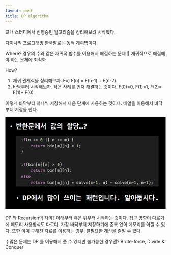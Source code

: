 ```yaml
---
layout: post
title: DP algorithm
---
```


교내 스터디에서 진행중인 알고리즘을 정리해보려 시작했다.

다이나믹 프로그래밍
한국말로는 동적 계획법이다.

Where? 경우의 수와 같은 재귀적 함수를 이용해서 해결하는 문제
	재귀적으로 해결해야 하는 문제에 최적화

How?
1.	재귀 관계식을 정리해보자. Ex) F(n) = F(n-1) + F(n-2)
2.	바닥부터 시작해보자. 작은 사례를 먼저 해결하는 것이다.
F(0)=0, F(1)=1, F(2)= F(1)+ F(0)

이렇게 바닥부터 하나씩 저장해서 다음 단계에 사용하는 것이다.
배열을 이용해서 바닥부터 저장을 한다.

![alt tag](https://raw.githubusercontent.com/escacan/escacan.github.io/master/images/DP_1.PNG)

DP 와 Recursion의 차이?
아래부터  혹은  위부터 시작하는 것이다.
접근 방향이 다르기에 메모리 사용방식도 다르다.
가장 바닥부터 저장하기에 중복 없이 메모리를 아낄 수 있다. 
또한 이미 구해진 자료를 이용하는 경우, 불필요한 계산을 줄일 수 있다.

수많은 문제는 DP 를 이용해서 풀 수 있지만
불가능한 경우엔?  Brute-force, Divide & Conquer
